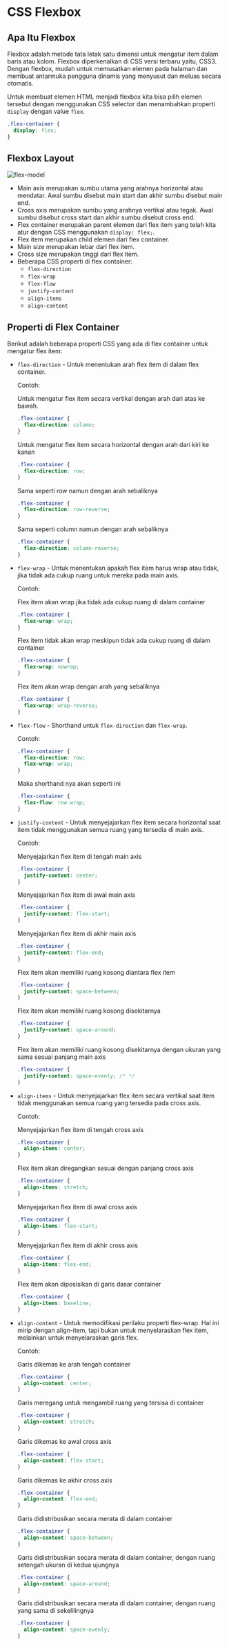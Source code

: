 # CSS Flexbox

## Apa Itu Flexbox

Flexbox adalah metode tata letak satu dimensi untuk mengatur item dalam baris atau kolom. Flexbox diperkenalkan di CSS versi terbaru yaitu, CSS3. Dengan flexbox, mudah untuk memusatkan elemen pada halaman dan membuat antarmuka pengguna dinamis yang menyusut dan meluas secara otomatis.

Untuk membuat elemen HTML menjadi flexbox kita bisa pilih elemen tersebut dengan menggunakan CSS selector dan menambahkan properti `display` dengan value `flex`.

```css
.flex-container {
  display: flex;
}
```

## Flexbox Layout

![flex-model](https://developer.mozilla.org/en-US/docs/Learn/CSS/CSS_layout/Flexbox/flex_terms.png)

- Main axis merupakan sumbu utama yang arahnya horizontal atau mendatar. Awal sumbu disebut main start dan akhir sumbu disebut main end.
- Cross axis merupakan sumbu yang arahnya vertikal atau tegak. Awal sumbu disebut cross start dan akhir sumbu disebut cross end.
- Flex container merupakan parent elemen dari flex item yang telah kita atur dengan CSS menggunakan `display: flex;`.
- Flex item merupakan child elemen dari flex container.
- Main size merupakan lebar dari flex item.
- Cross size merupakan tinggi dari flex item.
- Beberapa CSS properti di flex container:
  - `flex-direction`
  - `flex-wrap`
  - `flex-flow`
  - `justify-content`
  - `align-items`
  - `align-content`

## Properti di Flex Container

Berikut adalah beberapa properti CSS yang ada di flex container untuk mengatur flex item:

- `flex-direction` - Untuk menentukan arah flex item di dalam flex container.

  Contoh:

  Untuk mengatur flex item secara vertikal dengan arah dari atas ke bawah.

  ```css
  .flex-container {
    flex-direction: column;
  }
  ```

  Untuk mengatur flex item secara horizontal dengan arah dari kiri ke kanan

  ```css
  .flex-container {
    flex-direction: row;
  }
  ```

  Sama seperti row namun dengan arah sebaliknya

  ```css
  .flex-container {
    flex-direction: row-reverse;
  }
  ```

  Sama seperti column namun dengan arah sebaliknya

  ```css
  .flex-container {
    flex-direction: column-reverse;
  }
  ```

- `flex-wrap` - Untuk menentukan apakah flex item harus wrap atau tidak, jika tidak ada cukup ruang untuk mereka pada main axis.

  Contoh:

  Flex item akan wrap jika tidak ada cukup ruang di dalam container

  ```css
  .flex-container {
    flex-wrap: wrap;
  }
  ```

  Flex item tidak akan wrap meskipun tidak ada cukup ruang di dalam container

  ```css
  .flex-container {
    flex-wrap: nowrap;
  }
  ```

  Flex item akan wrap dengan arah yang sebaliknya

  ```css
  .flex-container {
    flex-wrap: wrap-reverse;
  }
  ```

- `flex-flow` - Shorthand untuk `flex-direction` dan `flex-wrap`.

  Contoh:

  ```css
  .flex-container {
    flex-direction: row;
    flex-wrap: wrap;
  }
  ```

  Maka shorthand nya akan seperti ini

  ```css
  .flex-container {
    flex-flow: row wrap;
  }
  ```

- `justify-content` - Untuk menyejajarkan flex item secara horizontal saat item tidak menggunakan semua ruang yang tersedia di main axis.

  Contoh:

  Menyejajarkan flex item di tengah main axis

  ```css
  .flex-container {
    justify-content: center;
  }
  ```

  Menyejajarkan flex item di awal main axis

  ```css
  .flex-container {
    justify-content: flex-start;
  }
  ```

  Menyejajarkan flex item di akhir main axis

  ```css
  .flex-container {
    justify-content: flex-end;
  }
  ```

  Flex item akan memiliki ruang kosong diantara flex item

  ```css
  .flex-container {
    justify-content: space-between;
  }
  ```

  Flex item akan memiliki ruang kosong disekitarnya

  ```css
  .flex-container {
    justify-content: space-around;
  }
  ```

  Flex item akan memiliki ruang kosong disekitarnya dengan ukuran yang sama sesuai panjang main axis

  ```css
  .flex-container {
    justify-content: space-evenly; /* */
  }
  ```

- `align-items` - Untuk menyejajarkan flex item secara vertikal saat item tidak menggunakan semua ruang yang tersedia pada cross axis.

  Contoh:

  Menyejajarkan flex item di tengah cross axis

  ```css
  .flex-container {
    align-items: center;
  }
  ```

  Flex item akan diregangkan sesuai dengan panjang cross axis

  ```css
  .flex-container {
    align-items: stretch;
  }
  ```

  Menyejajarkan flex item di awal cross axis

  ```css
  .flex-container {
    align-items: flex-start;
  }
  ```

  Menyejajarkan flex item di akhir cross axis

  ```css
  .flex-container {
    align-items: flex-end;
  }
  ```

  Flex item akan diposisikan di garis dasar container

  ```css
  .flex-container {
    align-items: baseline;
  }
  ```

- `align-content` - Untuk memodifikasi perilaku properti flex-wrap. Hal ini mirip dengan align-item, tapi bukan untuk menyelaraskan flex item, melainkan untuk menyelaraskan garis flex.

  Contoh:

  Garis dikemas ke arah tengah container

  ```css
  .flex-container {
    align-content: center;
  }
  ```

  Garis meregang untuk mengambil ruang yang tersisa di container

  ```css
  .flex-container {
    align-content: stretch;
  }
  ```

  Garis dikemas ke awal cross axis

  ```css
  .flex-container {
    align-content: flex-start;
  }
  ```

  Garis dikemas ke akhir cross axis

  ```css
  .flex-container {
    align-content: flex-end;
  }
  ```

  Garis didistribusikan secara merata di dalam container

  ```css
  .flex-container {
    align-content: space-between;
  }
  ```

  Garis didistribusikan secara merata di dalam container, dengan ruang setengah ukuran di kedua ujungnya

  ```css
  .flex-container {
    align-content: space-around;
  }
  ```

  Garis didistribusikan secara merata di dalam container, dengan ruang yang sama di sekelilingnya

  ```css
  .flex-container {
    align-content: space-evenly;
  }
  ```
